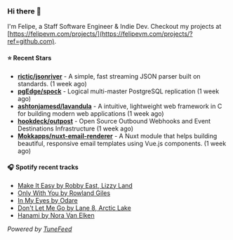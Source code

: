 ### Hi there 👋

I'm Felipe, a Staff Software Engineer & Indie Dev. Checkout my projects at [https://felipevm.com/projects/](https://felipevm.com/projects/?ref=github.com).

#### ⭐ Recent Stars
- **[rictic/jsonriver](https://github.com/rictic/jsonriver)** - A simple, fast streaming JSON parser built on standards. (1 week ago)
- **[pgEdge/spock](https://github.com/pgEdge/spock)** - Logical multi-master PostgreSQL replication (1 week ago)
- **[ashtonjamesd/lavandula](https://github.com/ashtonjamesd/lavandula)** - A intuitive, lightweight web framework in C for building modern web applications (1 week ago)
- **[hookdeck/outpost](https://github.com/hookdeck/outpost)** - Open Source Outbound Webhooks and Event Destinations Infrastructure (1 week ago)
- **[Mokkapps/nuxt-email-renderer](https://github.com/Mokkapps/nuxt-email-renderer)** - A Nuxt module that helps building beautiful, responsive email templates using Vue.js components. (1 week ago)

#### 🎧 Spotify recent tracks
- [Make It Easy by Robby East, Lizzy Land](https://open.spotify.com/track/5309UdeptmNbeOV4iTw5nl)
- [Only With You by Rowland Giles](https://open.spotify.com/track/06JlyPswhrpSmrMxh19p90)
- [In My Eyes by Odare](https://open.spotify.com/track/3heGxV4Tjgjb5E3Qx5Blks)
- [Don&#39;t Let Me Go by Lane 8, Arctic Lake](https://open.spotify.com/track/6bxHq66ka9XINFSpEYCkde)
- [Hanami by Nora Van Elken](https://open.spotify.com/track/00VVzCN5KFvcMcGsFX3O7o)

_Powered by [TuneFeed](https://tunefeed.app?ref=github.com)_
